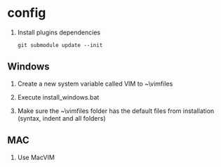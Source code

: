 # config

1) Install plugins dependencies

    `git submodule update --init`

## Windows

1) Create a new system variable called VIM to ~\vimfiles

1) Execute install_windows.bat

1) Make sure the ~\vimfiles folder has the default files from installation (syntax, indent and all folders)

## MAC

1) Use MacVIM
